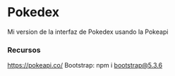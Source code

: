 # Pokedex
Mi version de la interfaz de Pokedex usando la Pokeapi

### Recursos
https://pokeapi.co/
Bootstrap: npm i bootstrap@5.3.6

